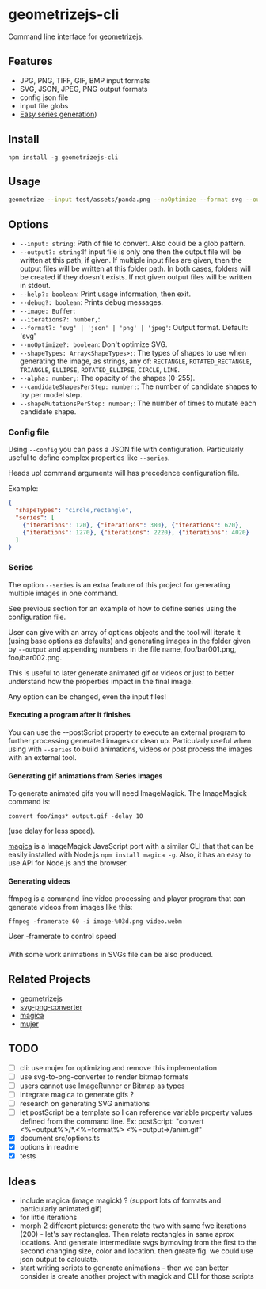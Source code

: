 # geometrizejs-cli

Command line interface for [geometrizejs](https://github.com/cancerberoSgx/geometrizejs). 

## Features

 * JPG, PNG, TIFF, GIF, BMP input formats
 * SVG, JSON, JPEG, PNG output formats
 * config json file
 * input file globs
 * <a href="https://cancerberosgx.github.io/demos/geometrizejs-cli/index.html">Easy series generation</a>)

## Install

```sg
npm install -g geometrizejs-cli 
```

## Usage

```sh
geometrize --input test/assets/panda.png --noOptimize --format svg --output tmp/1 --shapeTypes triangle,rectangle --iterations 100
```

## Options

 * `--input: string`: Path of file to convert. Also could be a glob pattern.
 * `--output?: string`:If input file is only one then the output file will be written at this path, if given. If multiple input files are given, then the output files will be written at this folder path. In both cases, folders will be created if they doesn't exists. If not given output files will be written in stdout.
 * `--help?: boolean`:  Print usage information, then exit.
 * `--debug?: boolean`:  Prints debug messages.
 * `--image: Buffer`:
 * `--iterations?: number,`:
 * `--format?: 'svg' | 'json' | 'png' | 'jpeg'`: Output format. Default: 'svg'
 * `--noOptimize?: boolean`: Don't optimize SVG.
 * `--shapeTypes: Array<ShapeTypes>;`: The types of shapes to use when generating the image, as strings, any of: `RECTANGLE`, `ROTATED_RECTANGLE`, `TRIANGLE`, `ELLIPSE`, `ROTATED_ELLIPSE`, `CIRCLE`, `LINE`.
 * `--alpha: number;`: The opacity of the shapes (0-255).
 * `--candidateShapesPerStep: number;`: The number of candidate shapes to try per model step.
 * `--shapeMutationsPerStep: number;`: The number of times to mutate each candidate shape.

### Config file

Using `--config` you can pass a JSON file with configuration. Particularly useful to define complex properties like `--series`. 

Heads up! command arguments will has precedence configuration file. 

Example:

```json
{
  "shapeTypes": "circle,rectangle",
  "series": [ 
    {"iterations": 120}, {"iterations": 380}, {"iterations": 620},
    {"iterations": 1270}, {"iterations": 2220}, {"iterations": 4020}
  ]
}
```

### Series

The option `--series` is an extra feature of this project for generating multiple images in one command. 

See previous section for an example of how to define series using the configuration file.

User can give with an array of options objects and the tool will iterate it (using base options as defaults) and generating images in the folder given by `--output` and appending numbers in the file name, foo/bar001.png, foo/bar002.png. 

This is useful to later generate animated gif or videos or just to better understand how the properties impact in the final image. 

Any option can be changed, even the input files!

#### Executing a program after it finishes

You can use the --postScript property to execute an external program to further processing generated images or clean up. Particularly useful when using with `--series` to build animations, videos or post process the images with an external tool.

#### Generating gif animations from Series images

To generate animated gifs you will need ImageMagick. The ImageMagick command is:

```
convert foo/imgs* output.gif -delay 10
```
(use delay for less speed).

[magica](https://www.npmjs.com/package/magica) is a ImageMagick JavaScript port with a similar CLI that that can be easily installed with Node.js `npm install magica -g`. Also, it has an easy to use API for Node.js and the browser. 

#### Generating videos

ffmpeg is a command line video processing and player program that can generate videos from images like this:

```
ffmpeg -framerate 60 -i image-%03d.png video.webm
```

User -framerate to control speed

####

With some work animations in SVGs file can be also produced. 

## Related Projects

 * [geometrizejs](https://www.npmjs.com/package/geometrizejs)
 * [svg-png-converter](https://www.npmjs.com/package/svg-png-converter)
 * [magica](https://www.npmjs.com/package/magica)
 * [mujer](https://www.npmjs.com/package/mujer)
 
## TODO

- [ ] cli: use mujer for optimizing and remove this implementation
- [ ] use svg-to-png-converter to render bitmap formats
- [ ] users cannot use ImageRunner or Bitmap as types
- [ ] integrate magica to generate gifs ? 
- [ ] research on generating SVG animations
- [ ] let postScript be a template so I can reference variable property values defined from the command line. Ex: postScript: "convert <%=output%>/*.<%=format%> <%=output=>/anim.gif"
- [x] document src/options.ts
- [x] options in readme
- [x] tests

## Ideas

 * include magica (image magick) ? (support lots of formats and particularly animated gif) 
 * for little iterations
 * morph 2 different pictures: generate the two with same fwe iterations (200) - let's say rectangles. Then relate rectangles in same aprox locations. And generate intermediate svgs bymoving from the first to the second changing size, color and location. then greate fig. we could use json output to calculate.
 * start writing scripts to generate animations - then we can better consider is create another project with magick and CLI for those scripts